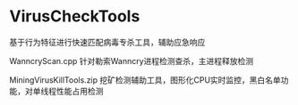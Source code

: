 # VirusCheckTools
基于行为特征进行快速匹配病毒专杀工具，辅助应急响应

WanncryScan.cpp 针对勒索Wanncry进程检测查杀，主进程释放检测

MiningVirusKillTools.zip 挖矿检测辅助工具，图形化CPU实时监控，黑白名单功能，对单线程性能占用检测


